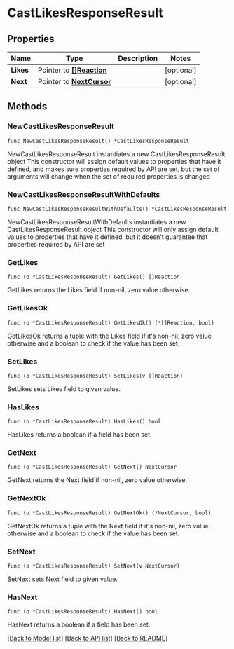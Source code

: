 # CastLikesResponseResult

## Properties

Name | Type | Description | Notes
------------ | ------------- | ------------- | -------------
**Likes** | Pointer to [**[]Reaction**](Reaction.md) |  | [optional] 
**Next** | Pointer to [**NextCursor**](NextCursor.md) |  | [optional] 

## Methods

### NewCastLikesResponseResult

`func NewCastLikesResponseResult() *CastLikesResponseResult`

NewCastLikesResponseResult instantiates a new CastLikesResponseResult object
This constructor will assign default values to properties that have it defined,
and makes sure properties required by API are set, but the set of arguments
will change when the set of required properties is changed

### NewCastLikesResponseResultWithDefaults

`func NewCastLikesResponseResultWithDefaults() *CastLikesResponseResult`

NewCastLikesResponseResultWithDefaults instantiates a new CastLikesResponseResult object
This constructor will only assign default values to properties that have it defined,
but it doesn't guarantee that properties required by API are set

### GetLikes

`func (o *CastLikesResponseResult) GetLikes() []Reaction`

GetLikes returns the Likes field if non-nil, zero value otherwise.

### GetLikesOk

`func (o *CastLikesResponseResult) GetLikesOk() (*[]Reaction, bool)`

GetLikesOk returns a tuple with the Likes field if it's non-nil, zero value otherwise
and a boolean to check if the value has been set.

### SetLikes

`func (o *CastLikesResponseResult) SetLikes(v []Reaction)`

SetLikes sets Likes field to given value.

### HasLikes

`func (o *CastLikesResponseResult) HasLikes() bool`

HasLikes returns a boolean if a field has been set.

### GetNext

`func (o *CastLikesResponseResult) GetNext() NextCursor`

GetNext returns the Next field if non-nil, zero value otherwise.

### GetNextOk

`func (o *CastLikesResponseResult) GetNextOk() (*NextCursor, bool)`

GetNextOk returns a tuple with the Next field if it's non-nil, zero value otherwise
and a boolean to check if the value has been set.

### SetNext

`func (o *CastLikesResponseResult) SetNext(v NextCursor)`

SetNext sets Next field to given value.

### HasNext

`func (o *CastLikesResponseResult) HasNext() bool`

HasNext returns a boolean if a field has been set.


[[Back to Model list]](../README.md#documentation-for-models) [[Back to API list]](../README.md#documentation-for-api-endpoints) [[Back to README]](../README.md)


